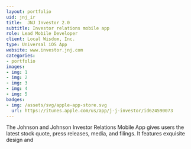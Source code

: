 ```yaml
---
layout: portfolio
uid: jnj_ir
title:  JNJ Investor 2.0
subtitle: Investor relations mobile app
role: Lead Mobile Developer
client: Local Wisdom, Inc.
type: Universal iOS App
website: www.investor.jnj.com
categories:
- portfolio
images:
- img: 1
- img: 2
- img: 3
- img: 4
- img: 5
badges:
- img: /assets/svg/apple-app-store.svg
  url: https://itunes.apple.com/us/app/j-j-investor/id624590073
---
```


The Johnson and Johnson Investor Relations Mobile App gives users the latest
stock quote, press releases, media, and filings. It features exquisite design
and 